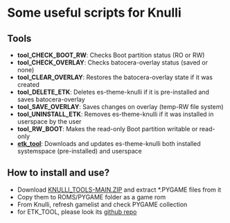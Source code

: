 # Some useful scripts for Knulli 
## Tools
- **tool_CHECK_BOOT_RW**: Checks Boot partition status (RO or RW)
- **tool_CHECK_OVERLAY**: Checks batocera-overlay status (saved or none)
- **tool_CLEAR_OVERLAY**: Restores the batocera-overlay state if it was created
- **tool_DELETE_ETK**: Deletes es-theme-knulli if it is pre-installed and saves batocera-overlay
- **tool_SAVE_OVERLAY**: Saves changes on overlay (temp-RW file system)
- **tool_UNINSTALL_ETK**: Removes es-theme-knulli if it was installed in userspace by the user
- **tool_RW_BOOT**: Makes the read-only Boot partition writable or read-only
- **[etk_tool](https://github.com/symbuzzer/etk_tool/releases/latest/download/etk_tool.pygame)**: Downloads and updates es-theme-knulli both installed systemspace (pre-installed) and userspace

## How to install and use?
- Download [KNULLI_TOOLS-MAIN.ZIP](https://github.com/symbuzzer/knulli_tools/archive/refs/heads/main.zip) and extract *.PYGAME files from it
- Copy them to ROMS/PYGAME folder as a game rom
- From Knulli, refresh gamelist and check PYGAME collection
- for ETK_TOOL, please look its [github repo](https://github.com/symbuzzer/etk_tool)
